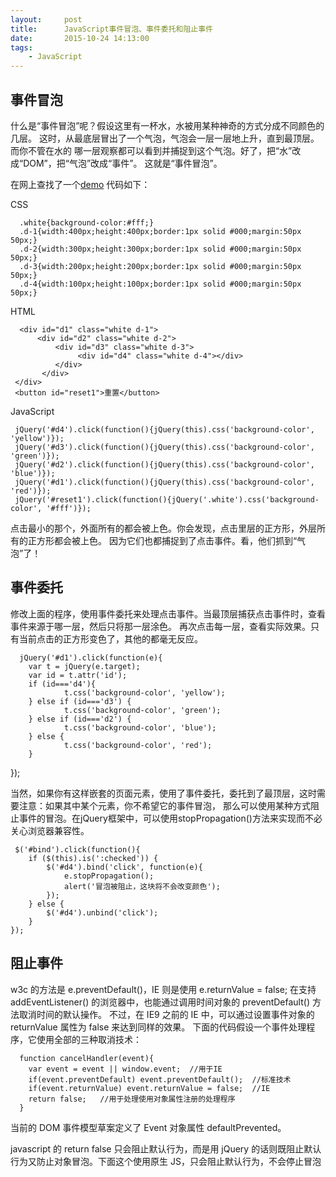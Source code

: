 ```yaml
---
layout:     post
title:      JavaScript事件冒泡、事件委托和阻止事件
date:       2015-10-24 14:13:00
tags:
    - JavaScript
---
```


## 事件冒泡
  什么是“事件冒泡”呢？假设这里有一杯水，水被用某种神奇的方式分成不同颜色的几层。
  这时，从最底层冒出了一个气泡，气泡会一层一层地上升，直到最顶层。而你不管在水的
  哪一层观察都可以看到并捕捉到这个气泡。好了，把“水”改成“DOM”，把“气泡”改成“事件”。
  这就是“事件冒泡”。
  
  在网上查找了一个[demo](http://www.pureweber.com/works/demos/js-event-delegation/event-bubble.html)
  代码如下：

CSS 

      .white{background-color:#fff;}
      .d-1{width:400px;height:400px;border:1px solid #000;margin:50px 50px;}
      .d-2{width:300px;height:300px;border:1px solid #000;margin:50px 50px;}
      .d-3{width:200px;height:200px;border:1px solid #000;margin:50px 50px;}
      .d-4{width:100px;height:100px;border:1px solid #000;margin:50px 50px;}
      
HTML 

      <div id="d1" class="white d-1">
          <div id="d2" class="white d-2">
              <div id="d3" class="white d-3">
                   <div id="d4" class="white d-4"></div>
              </div>
           </div>
     </div>
     <button id="reset1">重置</button> 
     
JavaScript

     jQuery('#d4').click(function(){jQuery(this).css('background-color', 'yellow')});
     jQuery('#d3').click(function(){jQuery(this).css('background-color', 'green')});
     jQuery('#d2').click(function(){jQuery(this).css('background-color', 'blue')});
     jQuery('#d1').click(function(){jQuery(this).css('background-color', 'red')});
     jQuery('#reset1').click(function(){jQuery('.white').css('background-color', '#fff')});
  
  点击最小的那个，外面所有的都会被上色。你会发现，点击里层的正方形，外层所有的正方形都会被上色。
  因为它们也都捕捉到了点击事件。看，他们抓到“气泡”了！


## 事件委托
  修改上面的程序，使用事件委托来处理点击事件。当最顶层捕获点击事件时，查看事件来源于哪一层，然后只将那一层涂色。
  再次点击每一层，查看实际效果。只有当前点击的正方形变色了，其他的都毫无反应。
  
      jQuery('#d1').click(function(e){
        var t = jQuery(e.target);
        var id = t.attr('id');
        if (id==='d4'){
                t.css('background-color', 'yellow');
        } else if (id==='d3') {
                t.css('background-color', 'green');
        } else if (id==='d2') {
                t.css('background-color', 'blue');
        } else {
                t.css('background-color', 'red');
        }
});

  当然，如果你有这样嵌套的页面元素，使用了事件委托，委托到了最顶层，这时需要注意：如果其中某个元素，你不希望它的事件冒泡，
  那么可以使用某种方式阻止事件的冒泡。在jQuery框架中，可以使用stopPropagation()方法来实现而不必关心浏览器兼容性。
  
     $('#bind').click(function(){
        if ($(this).is(':checked')) {
            $('#d4').bind('click', function(e){
                e.stopPropagation();
                alert('冒泡被阻止，这块将不会改变颜色');
            });
        } else {
            $('#d4').unbind('click');
        }
    });


## 阻止事件
  w3c 的方法是 e.preventDefault()，IE 则是使用 e.returnValue = false;
  在支持 addEventListener() 的浏览器中，也能通过调用时间对象的 preventDefault() 方法取消时间的默认操作。
  不过，在 IE9 之前的 IE 中，可以通过设置事件对象的 returnValue 属性为 false 来达到同样的效果。
  下面的代码假设一个事件处理程序，它使用全部的三种取消技术：
  
      function cancelHandler(event){  
        var event = event || window.event;  //用于IE  
        if(event.preventDefault) event.preventDefault();  //标准技术  
        if(event.returnValue) event.returnValue = false;  //IE  
        return false;   //用于处理使用对象属性注册的处理程序  
      }  
      
  当前的 DOM 事件模型草案定义了 Event 对象属性 defaultPrevented。
  
  javascript 的 return false 只会阻止默认行为，而是用 jQuery 的话则既阻止默认行为又防止对象冒泡。下面这个使用原生 JS，只会阻止默认行为，不会停止冒泡
  
